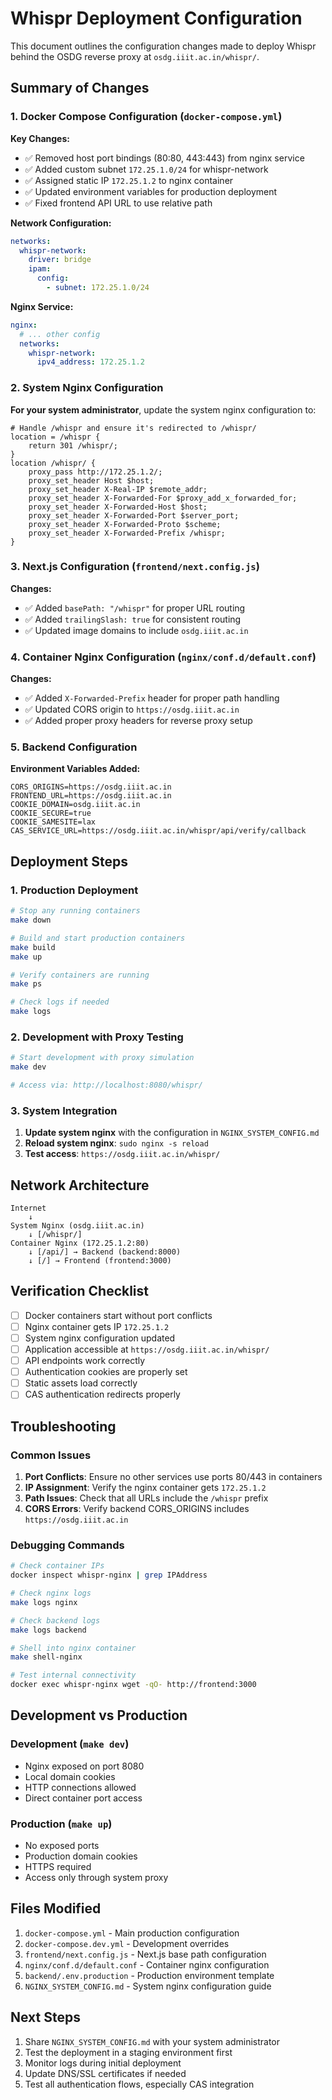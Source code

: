 # Whispr Deployment Configuration

This document outlines the configuration changes made to deploy Whispr behind the OSDG reverse proxy at `osdg.iiit.ac.in/whispr/`.

## Summary of Changes

### 1. Docker Compose Configuration (`docker-compose.yml`)

**Key Changes:**

- ✅ Removed host port bindings (80:80, 443:443) from nginx service
- ✅ Added custom subnet `172.25.1.0/24` for whispr-network
- ✅ Assigned static IP `172.25.1.2` to nginx container
- ✅ Updated environment variables for production deployment
- ✅ Fixed frontend API URL to use relative path

**Network Configuration:**

```yaml
networks:
  whispr-network:
    driver: bridge
    ipam:
      config:
        - subnet: 172.25.1.0/24
```

**Nginx Service:**

```yaml
nginx:
  # ... other config
  networks:
    whispr-network:
      ipv4_address: 172.25.1.2
```

### 2. System Nginx Configuration

**For your system administrator**, update the system nginx configuration to:

```nginx
# Handle /whispr and ensure it's redirected to /whispr/
location = /whispr {
    return 301 /whispr/;
}
location /whispr/ {
    proxy_pass http://172.25.1.2/;
    proxy_set_header Host $host;
    proxy_set_header X-Real-IP $remote_addr;
    proxy_set_header X-Forwarded-For $proxy_add_x_forwarded_for;
    proxy_set_header X-Forwarded-Host $host;
    proxy_set_header X-Forwarded-Port $server_port;
    proxy_set_header X-Forwarded-Proto $scheme;
    proxy_set_header X-Forwarded-Prefix /whispr;
}
```

### 3. Next.js Configuration (`frontend/next.config.js`)

**Changes:**

- ✅ Added `basePath: "/whispr"` for proper URL routing
- ✅ Added `trailingSlash: true` for consistent routing
- ✅ Updated image domains to include `osdg.iiit.ac.in`

### 4. Container Nginx Configuration (`nginx/conf.d/default.conf`)

**Changes:**

- ✅ Added `X-Forwarded-Prefix` header for proper path handling
- ✅ Updated CORS origin to `https://osdg.iiit.ac.in`
- ✅ Added proper proxy headers for reverse proxy setup

### 5. Backend Configuration

**Environment Variables Added:**

```env
CORS_ORIGINS=https://osdg.iiit.ac.in
FRONTEND_URL=https://osdg.iiit.ac.in
COOKIE_DOMAIN=osdg.iiit.ac.in
COOKIE_SECURE=true
COOKIE_SAMESITE=lax
CAS_SERVICE_URL=https://osdg.iiit.ac.in/whispr/api/verify/callback
```

## Deployment Steps

### 1. Production Deployment

```bash
# Stop any running containers
make down

# Build and start production containers
make build
make up

# Verify containers are running
make ps

# Check logs if needed
make logs
```

### 2. Development with Proxy Testing

```bash
# Start development with proxy simulation
make dev

# Access via: http://localhost:8080/whispr/
```

### 3. System Integration

1. **Update system nginx** with the configuration in `NGINX_SYSTEM_CONFIG.md`
2. **Reload system nginx**: `sudo nginx -s reload`
3. **Test access**: `https://osdg.iiit.ac.in/whispr/`

## Network Architecture

```
Internet
    ↓
System Nginx (osdg.iiit.ac.in)
    ↓ [/whispr/]
Container Nginx (172.25.1.2:80)
    ↓ [/api/] → Backend (backend:8000)
    ↓ [/] → Frontend (frontend:3000)
```

## Verification Checklist

- [ ] Docker containers start without port conflicts
- [ ] Nginx container gets IP `172.25.1.2`
- [ ] System nginx configuration updated
- [ ] Application accessible at `https://osdg.iiit.ac.in/whispr/`
- [ ] API endpoints work correctly
- [ ] Authentication cookies are properly set
- [ ] Static assets load correctly
- [ ] CAS authentication redirects properly

## Troubleshooting

### Common Issues

1. **Port Conflicts**: Ensure no other services use ports 80/443 in containers
2. **IP Assignment**: Verify the nginx container gets `172.25.1.2`
3. **Path Issues**: Check that all URLs include the `/whispr` prefix
4. **CORS Errors**: Verify backend CORS_ORIGINS includes `https://osdg.iiit.ac.in`

### Debugging Commands

```bash
# Check container IPs
docker inspect whispr-nginx | grep IPAddress

# Check nginx logs
make logs nginx

# Check backend logs
make logs backend

# Shell into nginx container
make shell-nginx

# Test internal connectivity
docker exec whispr-nginx wget -qO- http://frontend:3000
```

## Development vs Production

### Development (`make dev`)

- Nginx exposed on port 8080
- Local domain cookies
- HTTP connections allowed
- Direct container port access

### Production (`make up`)

- No exposed ports
- Production domain cookies
- HTTPS required
- Access only through system proxy

## Files Modified

1. `docker-compose.yml` - Main production configuration
2. `docker-compose.dev.yml` - Development overrides
3. `frontend/next.config.js` - Next.js base path configuration
4. `nginx/conf.d/default.conf` - Container nginx configuration
5. `backend/.env.production` - Production environment template
6. `NGINX_SYSTEM_CONFIG.md` - System nginx configuration guide

## Next Steps

1. Share `NGINX_SYSTEM_CONFIG.md` with your system administrator
2. Test the deployment in a staging environment first
3. Monitor logs during initial deployment
4. Update DNS/SSL certificates if needed
5. Test all authentication flows, especially CAS integration
